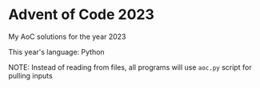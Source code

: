# Advent of Code 2023
My AoC solutions for the year 2023

This year's language: Python

NOTE: Instead of reading from files, all programs will use `aoc.py` script for pulling inputs